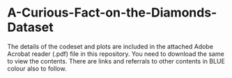 # A-Curious-Fact-on-the-Diamonds-Dataset

The details of the codeset and plots are included in the attached Adobe Acrobat reader (.pdf) file in this repository. 
You need to download the same to view the contents. There are links and referrals to other contents in BLUE colour also to follow.
